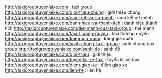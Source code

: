 http://taxigrouptuyenlaixe.com : taxi group
http://taxigrouptuyenlaixe.com/gioi-thieu-chung : giới thiệu chung
http://taxigrouptuyenlaixe.com/cam-ket-va-su-menh : cam kết xứ mệnh
http://taxigrouptuyenlaixe.com/danh-hieu-va-thanh-tich : danh hiệu thành tích
http://taxigrouptuyenlaixe.com/the-manh-cua-taxi-group : thế mạnh
http://taxigrouptuyenlaixe.com/taxi-thuong-quyen : taxi thương quyền
http://taxigrouptuyenlaixe.com/bang-gia-cuoc : bảng giá cước
http://taxigrouptuyenlaixe.com/sanh-chung-taxi-group : sảnh chung taxi group
http://taxigrouptuyenlaixe.com/sanh-do : sảnh đỗ
http://taxigrouptuyenlaixe.com/gioi-thieu : giới thiệu
http://taxigrouptuyenlaixe.com/tuyen-lai-xe-taxi : tuyển lái xe taxi
http://taxigrouptuyenlaixe.com/diem-giao-xe : điểm giao xe
http://taxigrouptuyenlaixe.com/lien-he : liên hệ
